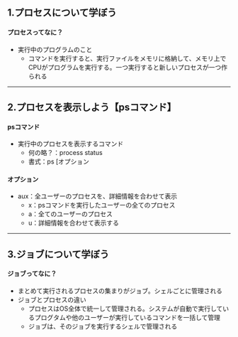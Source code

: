 ## 1.プロセスについて学ぼう

#### プロセスってなに？
- 実行中のプログラムのこと
  - コマンドを実行すると、実行ファイルをメモリに格納して、メモリ上でCPUがプログラムを実行する。一つ実行すると新しいプロセスが一つ作られる

----

## 2.プロセスを表示しよう【psコマンド】

#### psコマンド
- 実行中のプロセスを表示するコマンド
  - 何の略？：process status
  - 書式：ps [オプション

#### オプション
- aux：全ユーザーのプロセスを、詳細情報を合わせて表示
  - x：psコマンドを実行したユーザーの全てのプロセス
  - a：全てのユーザーのプロセス
  - u：詳細情報を合わせて表示する

----

## 3.ジョブについて学ぼう

#### ジョブってなに？
- まとめて実行されるプロセスの集まりがジョブ。シェルごとに管理される
- ジョブとプロセスの違い
  - プロセスはOS全体で統一して管理される。システムが自動で実行しているプログタムや他のユーザーが実行しているコマンドを一括して管理
  - ジョブは、そのジョブを実行するシェルで管理される
